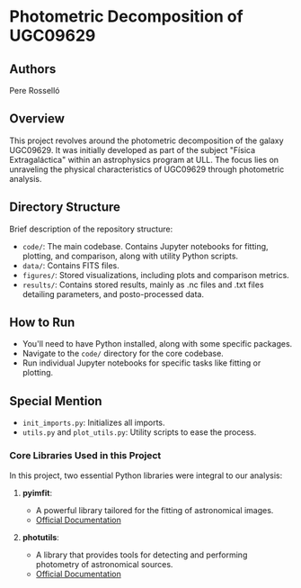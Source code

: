 # Photometric Decomposition of UGC09629

## Authors
Pere Rosselló

## Overview
This project revolves around the photometric decomposition of the galaxy UGC09629. It was initially developed as part of the subject "Física Extragaláctica" within an astrophysics program at ULL. The focus lies on unraveling the physical characteristics of UGC09629 through photometric analysis.

## Directory Structure
Brief description of the repository structure:

- `code/`: The main codebase. Contains Jupyter notebooks for fitting, plotting, and comparison, along with utility Python scripts.
- `data/`: Contains FITS files.
- `figures/`: Stored visualizations, including plots and comparison metrics.
- `results/`: Contains stored results, mainly as .nc files and .txt files detailing parameters, and posto-processed data.

## How to Run
- You'll need to have Python installed, along with some specific packages.
- Navigate to the `code/` directory for the core codebase.
- Run individual Jupyter notebooks for specific tasks like fitting or plotting.

## Special Mention
- `init_imports.py`: Initializes all imports.
- `utils.py` and `plot_utils.py`: Utility scripts to ease the process.

### Core Libraries Used in this Project

In this project, two essential Python libraries were integral to our analysis:

1. **pyimfit**: 
   - A powerful library tailored for the fitting of astronomical images.
   - [Official Documentation](https://pyimfit.readthedocs.io/)

2. **photutils**: 
   - A library that provides tools for detecting and performing photometry of astronomical sources.
   - [Official Documentation](https://photutils.readthedocs.io/)


